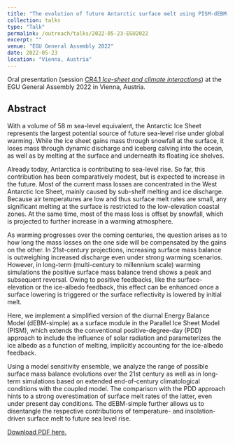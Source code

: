 ```yaml
---
title: "The evolution of future Antarctic surface melt using PISM-dEBM-simple"
collection: talks
type: "Talk"
permalink: /outreach/talks/2022-05-23-EGU2022
excerpt: ""
venue: "EGU General Assembly 2022"
date: 2022-05-23
location: "Vienna, Austria"
---
```


Oral presentation (session [CR4.1 *Ice-sheet and climate interactions*](https://meetingorganizer.copernicus.org/EGU22/session/42522 "https://meetingorganizer.copernicus.org/EGU22/session/42522")) at the EGU General Assembly 2022 in Vienna, Austria.

## Abstract
With a volume of 58 m sea-level equivalent, the Antarctic Ice Sheet represents the largest potential source of future sea-level rise under global warming. While the ice sheet gains mass through snowfall at the surface, it loses mass through dynamic discharge and iceberg calving into the ocean, as well as by melting at the surface and underneath its floating ice shelves.

Already today, Antarctica is contributing to sea-level rise. So far, this contribution has been comparatively modest, but is expected to increase in the future. Most of the current mass losses are concentrated in the West Antarctic Ice Sheet, mainly caused by sub-shelf melting and ice discharge. Because air temperatures are low and thus surface melt rates are small, any significant melting at the surface is restricted to the low-elevation coastal zones. At the same time, most of the mass loss is offset by snowfall, which is projected to further increase in a warming atmosphere.

As warming progresses over the coming centuries, the question arises as to how long the mass losses on the one side will be compensated by the gains on the other. In 21st-century projections, increasing surface mass balance is outweighing increased discharge even under strong warming scenarios. However, in long-term (multi-century to millennium scale) warming simulations the positive surface mass balance trend shows a peak and subsequent reversal. Owing to positive feedbacks, like the surface-elevation or the ice-albedo feedback, this effect can be enhanced once a surface lowering is triggered or the surface reflectivity is lowered by initial melt.

Here, we implement a simplified version of the diurnal Energy Balance Model (dEBM-simple) as a surface module in the Parallel Ice Sheet Model (PISM), which extends the conventional positive-degree-day (PDD) approach to include the influence of solar radiation and parameterizes the ice albedo as a function of melting, implicitly accounting for the ice-albedo feedback.

Using a model sensitivity ensemble, we analyze the range of possible surface mass balance evolutions over the 21st century as well as in long-term simulations based on extended end-of-century climatological conditions with the coupled model. The comparison with the PDD approach hints to a strong overestimation of surface melt rates of the latter, even under present day conditions. The dEBM-simple further allows us to disentangle the respective contributions of temperature- and insolation-driven surface melt to future sea level rise.

[Download PDF here.](https://meetingorganizer.copernicus.org/EGU22/EGU22-10008.html "https://meetingorganizer.copernicus.org/EGU22/EGU22-10008.html")
